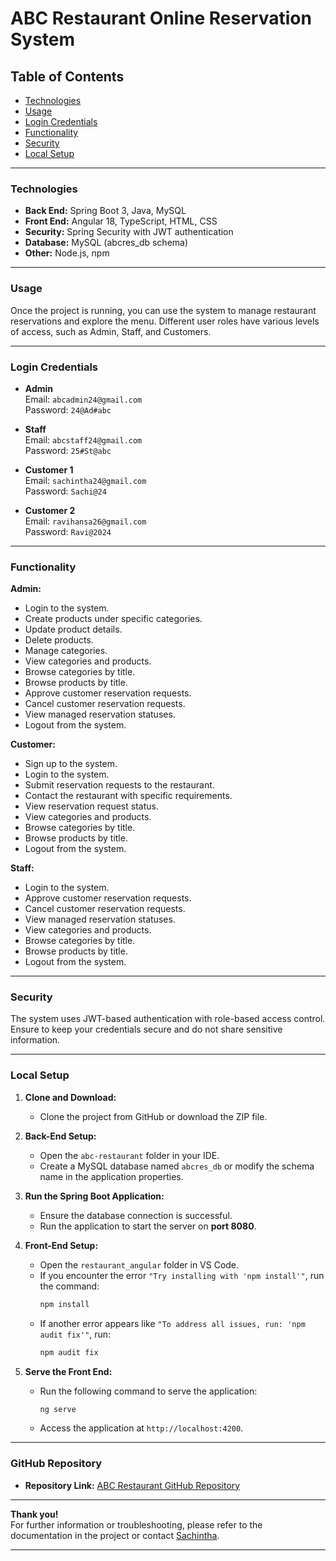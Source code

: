 # **ABC Restaurant Online Reservation System**

## **Table of Contents**
- [Technologies](#technologies)
- [Usage](#usage)
- [Login Credentials](#login-credentials)
- [Functionality](#functionality)
- [Security](#security)
- [Local Setup](#local-setup)

---

### **Technologies**
- **Back End:** Spring Boot 3, Java, MySQL
- **Front End:** Angular 18, TypeScript, HTML, CSS
- **Security:** Spring Security with JWT authentication
- **Database:** MySQL (abcres_db schema)
- **Other:** Node.js, npm

---

### **Usage**
Once the project is running, you can use the system to manage restaurant reservations and explore the menu. Different user roles have various levels of access, such as Admin, Staff, and Customers.

---

### **Login Credentials**
- **Admin**  
  Email: `abcadmin24@gmail.com`  
  Password: `24@Ad#abc`

- **Staff**  
  Email: `abcstaff24@gmail.com`  
  Password: `25#St@abc`

- **Customer 1**  
  Email: `sachintha24@gmail.com`  
  Password: `Sachi@24`

- **Customer 2**  
  Email: `ravihansa26@gmail.com`  
  Password: `Ravi@2024`

---

### **Functionality**

**Admin:**
- Login to the system.
- Create products under specific categories.
- Update product details.
- Delete products.
- Manage categories.
- View categories and products.
- Browse categories by title.
- Browse products by title.
- Approve customer reservation requests.
- Cancel customer reservation requests.
- View managed reservation statuses.
- Logout from the system.

**Customer:**
- Sign up to the system.
- Login to the system.
- Submit reservation requests to the restaurant.
- Contact the restaurant with specific requirements.
- View reservation request status.
- View categories and products.
- Browse categories by title.
- Browse products by title.
- Logout from the system.

**Staff:**
- Login to the system.
- Approve customer reservation requests.
- Cancel customer reservation requests.
- View managed reservation statuses.
- View categories and products.
- Browse categories by title.
- Browse products by title.
- Logout from the system.

---

### **Security**
The system uses JWT-based authentication with role-based access control. Ensure to keep your credentials secure and do not share sensitive information.

---

### **Local Setup**

1. **Clone and Download:**
   - Clone the project from GitHub or download the ZIP file.
   
2. **Back-End Setup:**
   - Open the `abc-restaurant` folder in your IDE.
   - Create a MySQL database named `abcres_db` or modify the schema name in the application properties.

3. **Run the Spring Boot Application:**
   - Ensure the database connection is successful.
   - Run the application to start the server on **port 8080**.

4. **Front-End Setup:**
   - Open the `restaurant_angular` folder in VS Code.
   - If you encounter the error `"Try installing with 'npm install'"`, run the command:  
     ```bash
     npm install
     ```
   - If another error appears like `"To address all issues, run: 'npm audit fix'"`, run:  
     ```bash
     npm audit fix
     ```

5. **Serve the Front End:**
   - Run the following command to serve the application:  
     ```bash
     ng serve
     ```
   - Access the application at `http://localhost:4200`.

---

### **GitHub Repository**
- **Repository Link:** [ABC Restaurant GitHub Repository](https://github.com/sachi254/)

---

**Thank you!**  
For further information or troubleshooting, please refer to the documentation in the project or contact [Sachintha](mailto:76sachi2@gmail.com).

---
